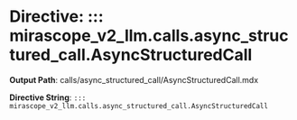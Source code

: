 # Directive: ::: mirascope_v2_llm.calls.async_structured_call.AsyncStructuredCall

**Output Path**: calls/async_structured_call/AsyncStructuredCall.mdx

**Directive String**: `::: mirascope_v2_llm.calls.async_structured_call.AsyncStructuredCall`

